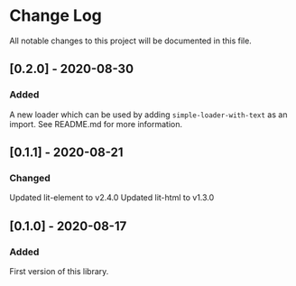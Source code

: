 # Change Log

All notable changes to this project will be documented in this file.

<!-- ## [x.y.z] - YYYY-MM-DD -->
<!-- ## Unreleased -->
<!-- ### Changed -->
<!-- ### Added -->
<!-- ### Removed -->
<!-- ### Fixed -->

## [0.2.0] - 2020-08-30

### Added

A new loader which can be used by adding `simple-loader-with-text` as an import.
See README.md for more information.

## [0.1.1] - 2020-08-21

### Changed

Updated lit-element to v2.4.0
Updated lit-html to v1.3.0

## [0.1.0] - 2020-08-17

### Added

First version of this library.
